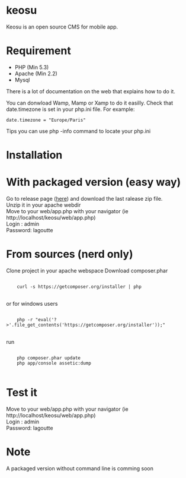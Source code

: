 keosu
=====
Keosu is an open source CMS for mobile app.

Requirement
===
- PHP (Min 5.3)
- Apache (Min 2.2)
- Mysql

There is a lot of documentation on the web that explains how to do it.

You can donwload Wamp, Mamp or Xamp to do it easilly.
Check that date.timezone is set in your php.ini file.
For example:

    date.timezone = "Europe/Paris"

Tips you can use php -info command to locate your php.ini

Installation
===
With packaged version (easy way)
=
Go to release page (<a href="https://github.com/vleborgne/keosu/releases">here</a>) and download the last ralease zip file.<br/>
Unzip it in your apache webdir<br/>
Move to your web/app.php with your navigator (ie http://localhost/keosu/web/app.php)<br /> 
Login : admin<br /> 
Password: lagoutte<br /> 


From sources (nerd only)
=
Clone project in your apache webspace
Download composer.phar
<pre>
<code>
    curl -s https://getcomposer.org/installer | php
</code>
</pre>
or for windows users

<pre>
<code>
    php -r "eval('?>'.file_get_contents('https://getcomposer.org/installer'));"
</code>
</pre>

run
<pre>
<code>
    php composer.phar update
    php app/console assetic:dump
</code>
</pre>

Test it
==
Move to your web/app.php with your navigator (ie http://localhost/keosu/web/app.php)<br /> 
Login : admin<br /> 
Password: lagoutte<br /> 


Note
===
A packaged version without command line is comming soon
